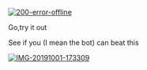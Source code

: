 <a href="https://imgbb.com/"><img src="https://i.ibb.co/ZdbmxFc/200-error-offline.png" alt="200-error-offline" border="0" /></a>


Go,try it out

See if you (I mean the bot) can beat this


<a href="https://ibb.co/3Fx7H0K"><img src="https://i.ibb.co/n1XbSDp/IMG-20191001-173309.jpg" alt="IMG-20191001-173309" border="0" /></a>

